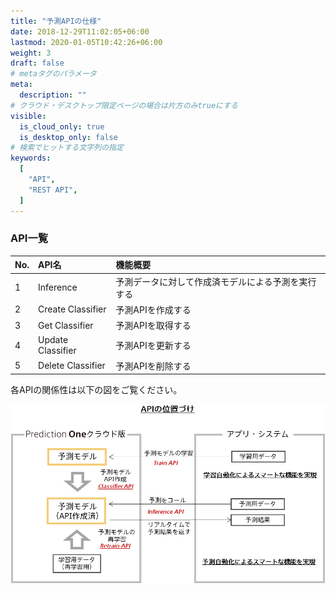 ```yaml
---
title: "予測APIの仕様"
date: 2018-12-29T11:02:05+06:00
lastmod: 2020-01-05T10:42:26+06:00
weight: 3
draft: false
# metaタグのパラメータ
meta:
  description: ""
# クラウド・デスクトップ限定ページの場合は片方のみtrueにする
visible:
  is_cloud_only: true
  is_desktop_only: false
# 検索でヒットする文字列の指定
keywords:
  [
    "API",
    "REST API",
  ]
---
```


### API一覧

| No.  |  API名     | 機能概要              |
| :--- | :--------- | :------------------  |
|1 | Inference  | 予測データに対して作成済モデルによる予測を実行する|
|2 | Create Classifier  | 予測APIを作成する|
|3 | Get Classifier  | 予測APIを取得する|
|4 | Update Classifier  | 予測APIを更新する|
|5 | Delete Classifier  | 予測APIを削除する|

各APIの関係性は以下の図をご覧ください。

![](../img/t_slide109.png)


